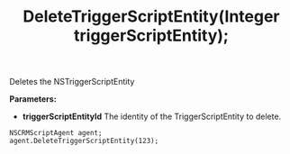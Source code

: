 ﻿---
uid: crmscript_ref_NSCRMScriptAgent_DeleteTriggerScriptEntity
title: DeleteTriggerScriptEntity(Integer triggerScriptEntity);
intellisense: NSCRMScriptAgent.DeleteTriggerScriptEntity
keywords: NSCRMScriptAgent, DeleteTriggerScriptEntity
so.topic: reference
---

Deletes the NSTriggerScriptEntity
  
**Parameters:**
 - **triggerScriptEntityId** The identity of the TriggerScriptEntity to delete.

```crmscript
NSCRMScriptAgent agent;
agent.DeleteTriggerScriptEntity(123);
```

